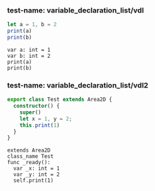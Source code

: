 
### test-name: variable_declaration_list/vdl

```typescript
let a = 1, b = 2
print(a)
print(b)
```
```gdscript
var a: int = 1
var b: int = 2
print(a)
print(b)
```


### test-name: variable_declaration_list/vdl2

```typescript
export class Test extends Area2D {
  constructor() {
    super()
    let x = 1, y = 2;
    this.print(1)
  }
}
```
```gdscript
extends Area2D
class_name Test
func _ready():
  var _x: int = 1
  var _y: int = 2
  self.print(1)
```

